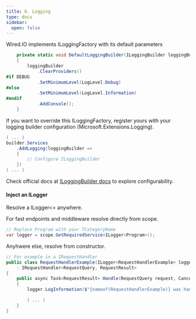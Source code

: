 ```yaml
---
title: 6. Logging
type: docs
sidebar:
  open: false
---
```


Wired.IO implements ILoggingFactory with its default parameters

```csharp
    private static void DefaultLoggingBuilder(ILoggingBuilder loggingBuilder)
    {
        loggingBuilder
            .ClearProviders()
#if DEBUG
            .SetMinimumLevel(LogLevel.Debug)
#else
            .SetMinimumLevel(LogLevel.Information)
#endif
            .AddConsole();
    }
```

If you want to override this ILoggingFactory, register yours with your logging builder configuration (Microsoft.Extensions.Logging).

```csharp
( ... )
builder.Services
    .AddLogging(loggingBuilder =>
    {
        // Configure ILoggingBuilder
    })
( ... )
```

Check official docs at 
[ILoggingBuilder docs](https://learn.microsoft.com/en-us/dotnet/api/microsoft.extensions.logging.iloggingbuilder?view=net-9.0-pp)
to explore configurability.

#### Inject an ILogger

Resolve a ILogger<> anywhere.

For fast endpoints and middleware resolve directly from scope.

```csharp
// Replace Program with your TCategoryName
var logger = scope.GetRequiredService<ILogger<Program>();
```

Anyhwere else, resolve from constructor.

```csharp
// For example in a IRequestHandler
public class RequestHandlerExample(ILogger<RequestHandlerExample> logger) 
    : IRequestHandler<RequestQuery, RequestResult>
{
    public async Task<RequestResult> Handle(RequestQuery request, CancellationToken cancellationToken)
    {
        logger.LogInformation($"{nameof(RequestHandlerExample)} was handled.");

        ( ... )
    }
}
```